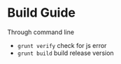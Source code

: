 # Build Guide

Through command line

* `grunt verify` check for js error
* `grunt build` build release version